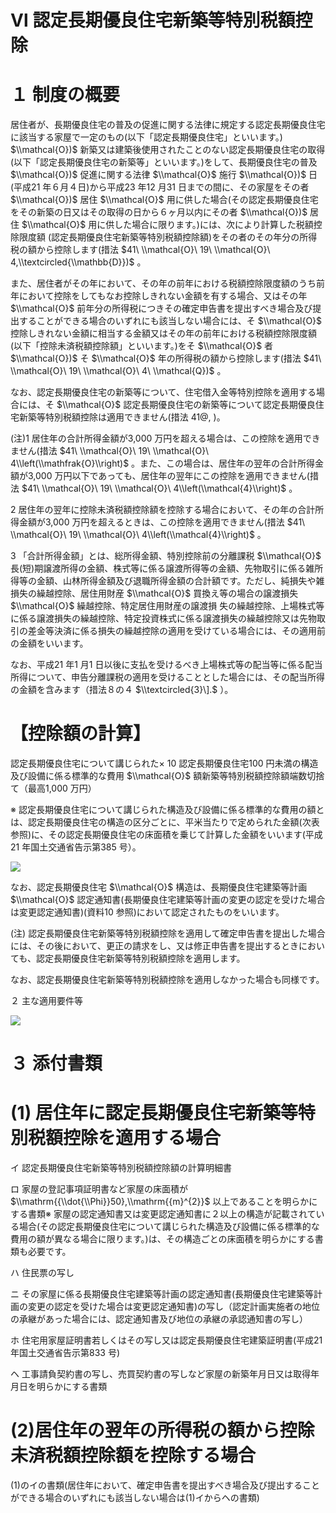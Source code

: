 # Ⅵ 認定長期優良住宅新築等特別税額控除

# １ 制度の概要

居住者が、長期優良住宅の普及の促進に関する法律に規定する認定長期優良住宅に該当する家屋で一定のもの(以下「認定長期優良住宅」といいます。) $\\mathcal{O})$ 新築又は建築後使用されたことのない認定長期優良住宅の取得(以下「認定長期優良住宅の新築等」といいます。)をして、長期優良住宅の普及 $\\mathcal{O})$ 促進に関する法律 $\\mathcal{O}$ 施行 $\\mathcal{O})$ 日(平成21 年６月４日)から平成23 年12 月31 日までの間に、その家屋をその者 $\\mathcal{O})$ 居住 $\\mathcal{O}$ 用に供した場合(その認定長期優良住宅をその新築の日又はその取得の日から６ヶ月以内にその者 $\\mathcal{O})$ 居住 $\\mathcal{O}$ 用に供した場合に限ります。)には、次により計算した税額控除限度額 (認定長期優良住宅新築等特別税額控除額)をその者のその年分の所得税の額から控除します(措法 $41\ \\mathcal{O}\ 19\ \\mathcal{O}\ 4,\\textcircled{\\mathbb{D}})$ 。

また、居住者がその年において、その年の前年における税額控除限度額のうち前年において控除をしてもなお控除しきれない金額を有する場合、又はその年 $\\mathcal{O}$ 前年分の所得税につきその確定申告書を提出すべき場合及び提出することができる場合のいずれにも該当しない場合には、そ $\\mathcal{O}$ 控除しきれない金額に相当する金額又はその年の前年における税額控除限度額(以下「控除未済税額控除額」といいます。)をそ $\\mathcal{O}$ 者 $\\mathcal{O})$ そ $\\mathcal{O}$ 年の所得税の額から控除します(措法 $41\ \\mathcal{O}\ 19\ \\mathcal{O}\ 4\ \\mathcal{Q})$ 。

なお、認定長期優良住宅の新築等について、住宅借入金等特別控除を適用する場合には、そ $\\mathcal{O}$ 認定長期優良住宅の新築等について認定長期優良住宅新築等特別税額控除は適用できません(措法 $41@,$ )。

(注)1 居住年の合計所得金額が3,000 万円を超える場合は、この控除を適用できません(措法 $41\ \\mathcal{O}\ 19\ \\mathcal{O}\ 4\\left(\\mathfrak{O}\\right)$ 。また、この場合は、居住年の翌年の合計所得金額が3,000 万円以下であっても、居住年の翌年にこの控除を適用できません(措法 $41\ \\mathcal{O}\ 19\ \\mathcal{O}\ 4\\left(\\mathcal{4}\\right)$ 。

2 居住年の翌年に控除未済税額控除額を控除する場合において、その年の合計所得金額が3,000 万円を超えるときは、この控除を適用できません(措法 $41\ \\mathcal{O}\ 19\ \\mathcal{O}\ 4\\left(\\mathcal{4}\\right)$ 。

3 「合計所得金額」とは、総所得金額、特別控除前の分離課税 $\\mathcal{O}$ 長(短)期譲渡所得の金額、株式等に係る譲渡所得等の金額、先物取引に係る雑所得等の金額、山林所得金額及び退職所得金額の合計額です。ただし、純損失や雑損失の繰越控除、居住用財産 $\\mathcal{O}$ 買換え等の場合の譲渡損失 $\\mathcal{O}$ 繰越控除、特定居住用財産の譲渡損 失の繰越控除、上場株式等に係る譲渡損失の繰越控除、特定投資株式に係る譲渡損失の繰越控除又は先物取 引の差金等決済に係る損失の繰越控除の適用を受けている場合には、その適用前の金額をいいます。

なお、平成21 年1 月1 日以後に支払を受けるべき上場株式等の配当等に係る配当所得について、申告分離課税の適用を受けることとした場合には、その配当所得の金額を含みます（措法８の４ $\\textcircled{3}\].$ ）。

# 【控除額の計算】

認定長期優良住宅について講じられた× $10%;=$ 認定長期優良住宅100 円未満の構造及び設備に係る標準的な費用 $\\mathcal{O}$ 額新築等特別税額控除額端数切捨て（最高1,000 万円）

※ 認定長期優良住宅について講じられた構造及び設備に係る標準的な費用の額とは、認定長期優良住宅の構造の区分ごとに、平米当たりで定められた金額(次表参照)に、その認定長期優良住宅の床面積を乗じて計算した金額をいいます(平成21 年国土交通省告示第385 号）。

![](https://www.nta.go.jp/tmp/f21f88f7-774c-4e98-b9b2-90e29036dc88/images/8d2f2e04abf2377a38ad985100544abcf70502a771e76eed7ebf7ceaa018bc9e.jpg)

なお、認定長期優良住宅 $\\mathcal{O}$ 構造は、長期優良住宅建築等計画 $\\mathcal{O}$ 認定通知書(長期優良住宅建築等計画の変更の認定を受けた場合は変更認定通知書)(資料10 参照)において認定されたものをいいます。

(注) 認定長期優良住宅新築等特別税額控除を適用して確定申告書を提出した場合には、その後において、更正の請求をし、又は修正申告書を提出するときにおいても、認定長期優良住宅新築等特別税額控除を適用します。

なお、認定長期優良住宅新築等特別税額控除を適用しなかった場合も同様です。

２ 主な適用要件等

![](https://www.nta.go.jp/tmp/f21f88f7-774c-4e98-b9b2-90e29036dc88/images/329e9028d3058db192b37bd5b831ab2bb6477c2943aff6c98a7fbd2734ada21b.jpg)

# ３ 添付書類

# (1) 居住年に認定長期優良住宅新築等特別税額控除を適用する場合

イ 認定長期優良住宅新築等特別税額控除額の計算明細書

ロ 家屋の登記事項証明書など家屋の床面積が $\\mathrm{{\\dot{\\Phi}}50},\\mathrm{{m}^{2}}$ 以上であることを明らかにする書類※ 家屋の認定通知書又は変更認定通知書に２以上の構造が記載されている場合(その認定長期優良住宅について講じられた構造及び設備に係る標準的な費用の額が異なる場合に限ります。)は、その構造ごとの床面積を明らかにする書類も必要です。

ハ 住民票の写し

ニ その家屋に係る長期優良住宅建築等計画の認定通知書(長期優良住宅建築等計画の変更の認定を受けた場合は変更認定通知書)の写し（認定計画実施者の地位の承継があった場合には、認定通知書及び地位の承継の承認通知書の写し）

ホ 住宅用家屋証明書若しくはその写し又は認定長期優良住宅建築証明書(平成21 年国土交通省告示第833 号)

ヘ 工事請負契約書の写し、売買契約書の写しなど家屋の新築年月日又は取得年月日を明らかにする書類

# (2)居住年の翌年の所得税の額から控除未済税額控除額を控除する場合

(1)のイの書類(居住年において、確定申告書を提出すべき場合及び提出することができる場合のいずれにも該当しない場合は(1)イからヘの書類)